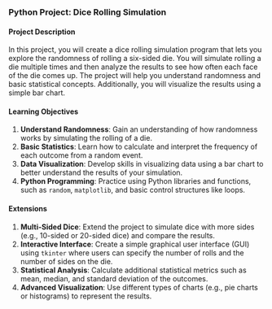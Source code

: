 ### Python Project: Dice Rolling Simulation

#### Project Description
In this project, you will create a dice rolling simulation program that lets you explore the randomness of rolling a six-sided die. You will simulate rolling a die multiple times and then analyze the results to see how often each face of the die comes up. The project will help you understand randomness and basic statistical concepts. Additionally, you will visualize the results using a simple bar chart.

#### Learning Objectives
1. **Understand Randomness**: Gain an understanding of how randomness works by simulating the rolling of a die.
2. **Basic Statistics**: Learn how to calculate and interpret the frequency of each outcome from a random event.
3. **Data Visualization**: Develop skills in visualizing data using a bar chart to better understand the results of your simulation.
4. **Python Programming**: Practice using Python libraries and functions, such as `random`, `matplotlib`, and basic control structures like loops.

#### Extensions
1. **Multi-Sided Dice**: Extend the project to simulate dice with more sides (e.g., 10-sided or 20-sided dice) and compare the results.
2. **Interactive Interface**: Create a simple graphical user interface (GUI) using `tkinter` where users can specify the number of rolls and the number of sides on the die.
3. **Statistical Analysis**: Calculate additional statistical metrics such as mean, median, and standard deviation of the outcomes.
4. **Advanced Visualization**: Use different types of charts (e.g., pie charts or histograms) to represent the results.